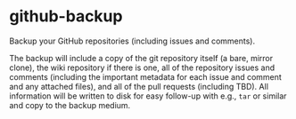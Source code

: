 # github-backup

Backup your GitHub repositories (including issues and comments).

The backup will include a copy of the git repository itself (a bare, mirror
clone), the wiki repository if there is one, all of the repository issues and
comments (including the important metadata for each issue and comment and any
attached files), and all of the pull requests (including TBD). All information
will be written to disk for easy follow-up with e.g., `tar` or similar and
copy to the backup medium.
